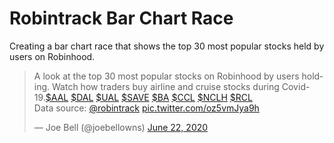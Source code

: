 # Robintrack Bar Chart Race

Creating a bar chart race that shows the top 30 most popular stocks held by users on Robinhood. 

<blockquote class="twitter-tweet"><p lang="en" dir="ltr">A look at the top 30 most popular stocks on Robinhood by users holding. Watch how traders buy airline and cruise stocks during Covid-19.<a href="https://twitter.com/search?q=%24AAL&amp;src=ctag&amp;ref_src=twsrc%5Etfw">$AAL</a> <a href="https://twitter.com/search?q=%24DAL&amp;src=ctag&amp;ref_src=twsrc%5Etfw">$DAL</a> <a href="https://twitter.com/search?q=%24UAL&amp;src=ctag&amp;ref_src=twsrc%5Etfw">$UAL</a> <a href="https://twitter.com/search?q=%24SAVE&amp;src=ctag&amp;ref_src=twsrc%5Etfw">$SAVE</a> <a href="https://twitter.com/search?q=%24BA&amp;src=ctag&amp;ref_src=twsrc%5Etfw">$BA</a> <a href="https://twitter.com/search?q=%24CCL&amp;src=ctag&amp;ref_src=twsrc%5Etfw">$CCL</a> <a href="https://twitter.com/search?q=%24NCLH&amp;src=ctag&amp;ref_src=twsrc%5Etfw">$NCLH</a> <a href="https://twitter.com/search?q=%24RCL&amp;src=ctag&amp;ref_src=twsrc%5Etfw">$RCL</a><br>Data source: <a href="https://twitter.com/robintrack?ref_src=twsrc%5Etfw">@robintrack</a> <a href="https://t.co/oz5vmJya9h">pic.twitter.com/oz5vmJya9h</a></p>&mdash; Joe Bell (@joebellowns) <a href="https://twitter.com/joebellowns/status/1275083585612120065?ref_src=twsrc%5Etfw">June 22, 2020</a></blockquote> <script async src="https://platform.twitter.com/widgets.js" charset="utf-8"></script>
